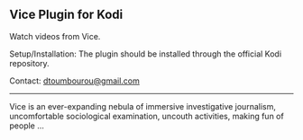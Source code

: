 Vice Plugin for Kodi
------------------------------------
Watch videos from Vice.

Setup/Installation: The plugin should be installed through the official Kodi repository.

Contact: dtoumbourou@gmail.com

-------------------------------------
Vice is an ever-expanding nebula of immersive investigative journalism, uncomfortable sociological examination, uncouth activities, making fun of people ...
 
